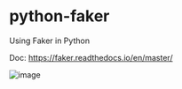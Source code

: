 # python-faker
Using Faker in Python

Doc: https://faker.readthedocs.io/en/master/

![image](https://user-images.githubusercontent.com/48570599/137363615-fe798b8e-f514-4267-8088-d7ac02ec0f00.png)